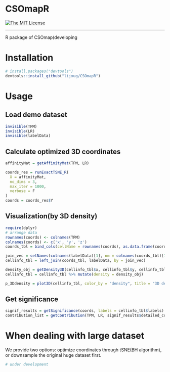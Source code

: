 # CSOmapR
[![The MIT License](https://img.shields.io/badge/license-MIT-orange.svg)](https://github.com/lijxug/CSOmapR/blob/master/LICENSE)

---

R package of CSOmap(developing

# Installation

``` r
# install.packages("devtools")
devtools::install_github("lijxug/CSOmapR")
```

# Usage 

## Load demo dataset
``` r
invisible(TPM)
invisible(LR)
invisible(labelData)
```

## Calculate optimized 3D coordinates
``` r
affinityMat = getAffinityMat(TPM, LR)

coords_res = runExactTSNE_R(
  X = affinityMat,
  no_dims = 3,
  max_iter = 1000,
  verbose = F
)
coords = coords_res$Y

```

## Visualization(by 3D density)
``` r
require(dplyr)
# arrange data
rownames(coords) <- colnames(TPM)
colnames(coords) <- c('x', 'y', 'z')
coords_tbl = bind_cols(cellName = rownames(coords), as.data.frame(coords))

join_vec = setNames(colnames(labelData)[1], nm = colnames(coords_tbl)[1])
cellinfo_tbl = left_join(coords_tbl, labelData, by = join_vec)

density_obj = getDensity3D(cellinfo_tbl$x, cellinfo_tbl$y, cellinfo_tbl$z)
cellinfo_tbl = cellinfo_tbl %>% mutate(density = density_obj)

p_3Ddensity = plot3D(cellinfo_tbl, color_by = "density", title = "3D density")
```

## Get significance
``` r
signif_results = getSignificance(coords, labels = cellinfo_tbl$labels)
contribution_list = getContribution(TPM, LR, signif_results$detailed_connections)
```

# When dealing with large dataset
We provide two options: optimize coordinates through tSNE(BH algorithm), or downsample the original huge dataset first.

``` r
# under development
```
